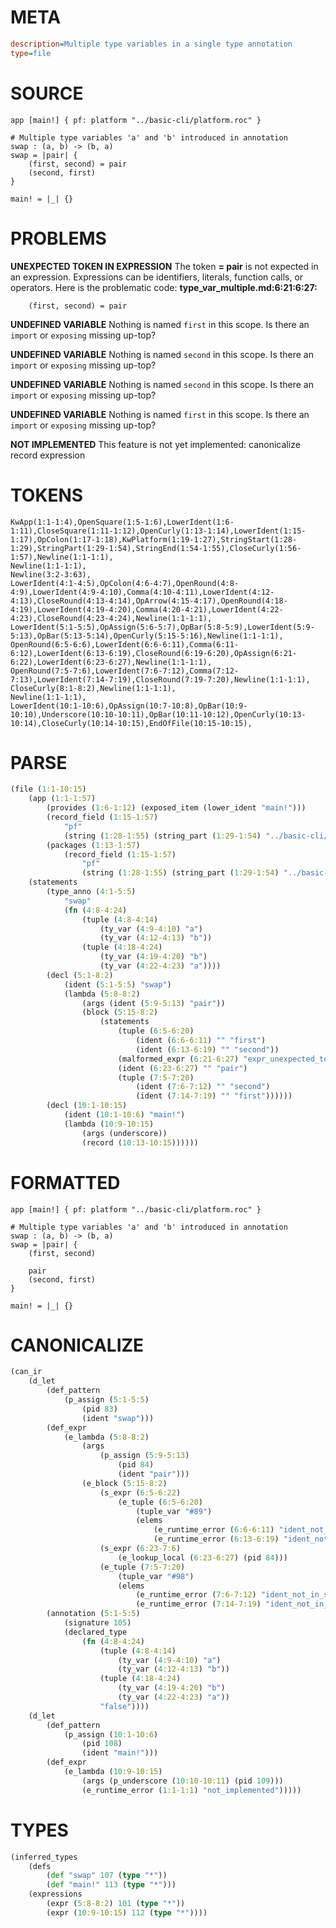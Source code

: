 # META
~~~ini
description=Multiple type variables in a single type annotation
type=file
~~~
# SOURCE
~~~roc
app [main!] { pf: platform "../basic-cli/platform.roc" }

# Multiple type variables 'a' and 'b' introduced in annotation
swap : (a, b) -> (b, a)
swap = |pair| {
    (first, second) = pair
    (second, first)
}

main! = |_| {}
~~~
# PROBLEMS
**UNEXPECTED TOKEN IN EXPRESSION**
The token **= pair** is not expected in an expression.
Expressions can be identifiers, literals, function calls, or operators.
Here is the problematic code:
**type_var_multiple.md:6:21:6:27:**
```roc
    (first, second) = pair
```


**UNDEFINED VARIABLE**
Nothing is named `first` in this scope.
Is there an `import` or `exposing` missing up-top?

**UNDEFINED VARIABLE**
Nothing is named `second` in this scope.
Is there an `import` or `exposing` missing up-top?

**UNDEFINED VARIABLE**
Nothing is named `second` in this scope.
Is there an `import` or `exposing` missing up-top?

**UNDEFINED VARIABLE**
Nothing is named `first` in this scope.
Is there an `import` or `exposing` missing up-top?

**NOT IMPLEMENTED**
This feature is not yet implemented: canonicalize record expression

# TOKENS
~~~zig
KwApp(1:1-1:4),OpenSquare(1:5-1:6),LowerIdent(1:6-1:11),CloseSquare(1:11-1:12),OpenCurly(1:13-1:14),LowerIdent(1:15-1:17),OpColon(1:17-1:18),KwPlatform(1:19-1:27),StringStart(1:28-1:29),StringPart(1:29-1:54),StringEnd(1:54-1:55),CloseCurly(1:56-1:57),Newline(1:1-1:1),
Newline(1:1-1:1),
Newline(3:2-3:63),
LowerIdent(4:1-4:5),OpColon(4:6-4:7),OpenRound(4:8-4:9),LowerIdent(4:9-4:10),Comma(4:10-4:11),LowerIdent(4:12-4:13),CloseRound(4:13-4:14),OpArrow(4:15-4:17),OpenRound(4:18-4:19),LowerIdent(4:19-4:20),Comma(4:20-4:21),LowerIdent(4:22-4:23),CloseRound(4:23-4:24),Newline(1:1-1:1),
LowerIdent(5:1-5:5),OpAssign(5:6-5:7),OpBar(5:8-5:9),LowerIdent(5:9-5:13),OpBar(5:13-5:14),OpenCurly(5:15-5:16),Newline(1:1-1:1),
OpenRound(6:5-6:6),LowerIdent(6:6-6:11),Comma(6:11-6:12),LowerIdent(6:13-6:19),CloseRound(6:19-6:20),OpAssign(6:21-6:22),LowerIdent(6:23-6:27),Newline(1:1-1:1),
OpenRound(7:5-7:6),LowerIdent(7:6-7:12),Comma(7:12-7:13),LowerIdent(7:14-7:19),CloseRound(7:19-7:20),Newline(1:1-1:1),
CloseCurly(8:1-8:2),Newline(1:1-1:1),
Newline(1:1-1:1),
LowerIdent(10:1-10:6),OpAssign(10:7-10:8),OpBar(10:9-10:10),Underscore(10:10-10:11),OpBar(10:11-10:12),OpenCurly(10:13-10:14),CloseCurly(10:14-10:15),EndOfFile(10:15-10:15),
~~~
# PARSE
~~~clojure
(file (1:1-10:15)
	(app (1:1-1:57)
		(provides (1:6-1:12) (exposed_item (lower_ident "main!")))
		(record_field (1:15-1:57)
			"pf"
			(string (1:28-1:55) (string_part (1:29-1:54) "../basic-cli/platform.roc")))
		(packages (1:13-1:57)
			(record_field (1:15-1:57)
				"pf"
				(string (1:28-1:55) (string_part (1:29-1:54) "../basic-cli/platform.roc")))))
	(statements
		(type_anno (4:1-5:5)
			"swap"
			(fn (4:8-4:24)
				(tuple (4:8-4:14)
					(ty_var (4:9-4:10) "a")
					(ty_var (4:12-4:13) "b"))
				(tuple (4:18-4:24)
					(ty_var (4:19-4:20) "b")
					(ty_var (4:22-4:23) "a"))))
		(decl (5:1-8:2)
			(ident (5:1-5:5) "swap")
			(lambda (5:8-8:2)
				(args (ident (5:9-5:13) "pair"))
				(block (5:15-8:2)
					(statements
						(tuple (6:5-6:20)
							(ident (6:6-6:11) "" "first")
							(ident (6:13-6:19) "" "second"))
						(malformed_expr (6:21-6:27) "expr_unexpected_token")
						(ident (6:23-6:27) "" "pair")
						(tuple (7:5-7:20)
							(ident (7:6-7:12) "" "second")
							(ident (7:14-7:19) "" "first"))))))
		(decl (10:1-10:15)
			(ident (10:1-10:6) "main!")
			(lambda (10:9-10:15)
				(args (underscore))
				(record (10:13-10:15))))))
~~~
# FORMATTED
~~~roc
app [main!] { pf: platform "../basic-cli/platform.roc" }

# Multiple type variables 'a' and 'b' introduced in annotation
swap : (a, b) -> (b, a)
swap = |pair| {
	(first, second)
	
	pair
	(second, first)
}

main! = |_| {}
~~~
# CANONICALIZE
~~~clojure
(can_ir
	(d_let
		(def_pattern
			(p_assign (5:1-5:5)
				(pid 83)
				(ident "swap")))
		(def_expr
			(e_lambda (5:8-8:2)
				(args
					(p_assign (5:9-5:13)
						(pid 84)
						(ident "pair")))
				(e_block (5:15-8:2)
					(s_expr (6:5-6:22)
						(e_tuple (6:5-6:20)
							(tuple_var "#89")
							(elems
								(e_runtime_error (6:6-6:11) "ident_not_in_scope")
								(e_runtime_error (6:13-6:19) "ident_not_in_scope"))))
					(s_expr (6:23-7:6)
						(e_lookup_local (6:23-6:27) (pid 84)))
					(e_tuple (7:5-7:20)
						(tuple_var "#98")
						(elems
							(e_runtime_error (7:6-7:12) "ident_not_in_scope")
							(e_runtime_error (7:14-7:19) "ident_not_in_scope"))))))
		(annotation (5:1-5:5)
			(signature 105)
			(declared_type
				(fn (4:8-4:24)
					(tuple (4:8-4:14)
						(ty_var (4:9-4:10) "a")
						(ty_var (4:12-4:13) "b"))
					(tuple (4:18-4:24)
						(ty_var (4:19-4:20) "b")
						(ty_var (4:22-4:23) "a"))
					"false"))))
	(d_let
		(def_pattern
			(p_assign (10:1-10:6)
				(pid 108)
				(ident "main!")))
		(def_expr
			(e_lambda (10:9-10:15)
				(args (p_underscore (10:10-10:11) (pid 109)))
				(e_runtime_error (1:1-1:1) "not_implemented")))))
~~~
# TYPES
~~~clojure
(inferred_types
	(defs
		(def "swap" 107 (type "*"))
		(def "main!" 113 (type "*")))
	(expressions
		(expr (5:8-8:2) 101 (type "*"))
		(expr (10:9-10:15) 112 (type "*"))))
~~~